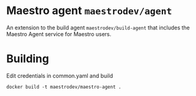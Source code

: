 # Maestro agent `maestrodev/agent`

An extension to the build agent `maestrodev/build-agent` that includes the Maestro Agent service for Maestro users.


# Building

Edit credentials in common.yaml and build

    docker build -t maestrodev/maestro-agent .
